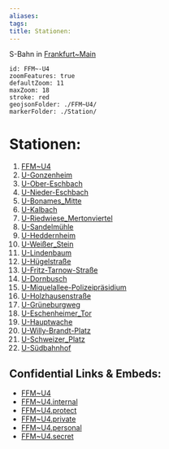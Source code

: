 ```yaml
---
aliases: 
tags: 
title: Stationen:
---
```

S-Bahn in [Frankfurt~Main](geo/Continent/Europe/Germany/West/Hessen/City/Frankfurt~Main.md) 


```leaflet
id: FFM~-U4
zoomFeatures: true 
defaultZoom: 11 
maxZoom: 18
stroke: red
geojsonFolder: ./FFM~U4/
markerFolder: ./Station/
```

# Stationen:
1) [FFM~U4](geo/Continent/Europe/Germany/West/Hessen/City/Frankfurt~Main/FFM~U4.md)
2) [U-Gonzenheim](geo/Continent/Europe/Germany/West/Hessen/City/Frankfurt~Main/Station/U-Gonzenheim.md) 
3) [U-Ober-Eschbach](geo/Continent/Europe/Germany/West/Hessen/City/Frankfurt~Main/Station/U-Ober-Eschbach.md) 
4) [U-Nieder-Eschbach](geo/Continent/Europe/Germany/West/Hessen/City/Frankfurt~Main/Station/U-Nieder-Eschbach.md) 
5) [U-Bonames_Mitte](geo/Continent/Europe/Germany/West/Hessen/City/Frankfurt~Main/Station/U-Bonames_Mitte.md) 
6) [U-Kalbach](geo/Continent/Europe/Germany/West/Hessen/City/Frankfurt~Main/Station/U-Kalbach.md) 
7) [U-Riedwiese_Mertonviertel](geo/Continent/Europe/Germany/West/Hessen/City/Frankfurt~Main/Station/U-Riedwiese_Mertonviertel.md) 
8) [U-Sandelmühle](geo/Continent/Europe/Germany/West/Hessen/City/Frankfurt~Main/Station/U-Sandelm%C3%BChle.md) 
9) [U-Heddernheim](geo/Continent/Europe/Germany/West/Hessen/City/Frankfurt~Main/Station/U-Heddernheim.md) 
10) [U-Weißer_Stein](geo/Continent/Europe/Germany/West/Hessen/City/Frankfurt~Main/Station/U-Wei%C3%9Fer_Stein.md) 
11) [U-Lindenbaum](geo/Continent/Europe/Germany/West/Hessen/City/Frankfurt~Main/Station/U-Lindenbaum.md) 
12) [U-Hügelstraße](geo/Continent/Europe/Germany/West/Hessen/City/Frankfurt~Main/Station/U-H%C3%BCgelstra%C3%9Fe.md) 
13) [U-Fritz-Tarnow-Straße](geo/Continent/Europe/Germany/West/Hessen/City/Frankfurt~Main/Station/U-Fritz-Tarnow-Stra%C3%9Fe.md) 
14) [U-Dornbusch](geo/Continent/Europe/Germany/West/Hessen/City/Frankfurt~Main/Station/U-Dornbusch.md) 
15) [U-Miquelallee-Polizeipräsidium](geo/Continent/Europe/Germany/West/Hessen/City/Frankfurt~Main/Station/U-Miquelallee-Polizeipr%C3%A4sidium.md) 
16) [U-Holzhausenstraße](geo/Continent/Europe/Germany/West/Hessen/City/Frankfurt~Main/Station/U-Holzhausenstra%C3%9Fe.md) 
17) [U-Grüneburgweg](geo/Continent/Europe/Germany/West/Hessen/City/Frankfurt~Main/Station/U-Gr%C3%BCneburgweg.md) 
18) [U-Eschenheimer_Tor](geo/Continent/Europe/Germany/West/Hessen/City/Frankfurt~Main/Station/U-Eschenheimer_Tor.md) 
19) [U-Hauptwache](geo/Continent/Europe/Germany/West/Hessen/City/Frankfurt~Main/Station/U-Hauptwache.md) 
20) [U-Willy-Brandt-Platz](geo/Continent/Europe/Germany/West/Hessen/City/Frankfurt~Main/Station/U-Willy-Brandt-Platz.md) 
21) [U-Schweizer_Platz](geo/Continent/Europe/Germany/West/Hessen/City/Frankfurt~Main/Station/U-Schweizer_Platz.md) 
22) [U-Südbahnhof](geo/Continent/Europe/Germany/West/Hessen/City/Frankfurt~Main/Station/U-S%C3%BCdbahnhof.md) 


## Confidential Links & Embeds: 
- [FFM~U4](../../../../../../../../../_public/geo/Continent/Europe/Germany/West/Hessen/City/Frankfurt~Main/FFM~U4.md) 
- [FFM~U4.internal](../../../../../../../../../_internal/geo/Continent/Europe/Germany/West/Hessen/City/Frankfurt~Main/FFM~U4.internal.md) 
- [FFM~U4.protect](../../../../../../../../../_protect/geo/Continent/Europe/Germany/West/Hessen/City/Frankfurt~Main/FFM~U4.protect.md) 
- [FFM~U4.private](../../../../../../../../../_private/geo/Continent/Europe/Germany/West/Hessen/City/Frankfurt~Main/FFM~U4.private.md) 
- [FFM~U4.personal](../../../../../../../../../_personal/geo/Continent/Europe/Germany/West/Hessen/City/Frankfurt~Main/FFM~U4.personal.md) 
- [FFM~U4.secret](../../../../../../../../../_secret/geo/Continent/Europe/Germany/West/Hessen/City/Frankfurt~Main/FFM~U4.secret.md) 
